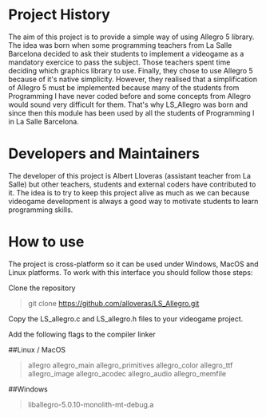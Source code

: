 Project History
==========
The aim of this project is to provide a simple way of using Allegro 5 library. The idea was born when some programming teachers
from La Salle Barcelona decided to ask their students to implement a videogame as a mandatory exercice to pass the subject. Those 
teachers spent time deciding which graphics library to use. Finally, they chose to use Allegro 5 because of it's native simplicity. However,
they realised that a simplification of Allegro 5 must be implemented because many of the students from Programming I have never coded before
and some concepts from Allegro would sound very difficult for them. That's why LS_Allegro was born and since then this module has
been used by all the students of Programming I in La Salle Barcelona.

Developers and Maintainers
==========================
The developer of this project is Albert Lloveras (assistant teacher from La Salle) but other teachers, students and external coders have contributed to it.
The idea is to try to keep this project alive as much as we can because videogame development is always a good way to motivate
students to learn programming skills.

How to use
===========================
The project is cross-platform so it can be used under Windows, MacOS and Linux platforms. To work with this interface you should follow those steps:

Clone the repository

>git clone https://github.com/alloveras/LS_Allegro.git

Copy the LS_allegro.c and LS_allegro.h files to your videogame project.
 
Add the following flags to the compiler linker

##Linux / MacOS
  
  > allegro
  > allegro_main
  > allegro_primitives
  > allegro_color
  > allegro_ttf
  > allegro_image
  > allegro_acodec
  > allegro_audio
  > allegro_memfile

##Windows
    
  >liballegro-5.0.10-monolith-mt-debug.a

